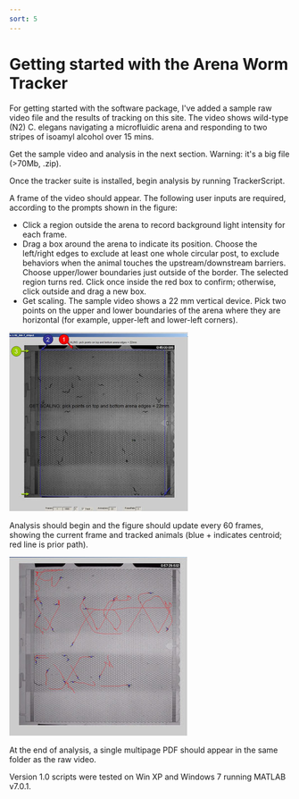 ```yaml
---
sort: 5
---
```


# Getting started with the Arena Worm Tracker
For getting started with the software package, I've added a sample raw video file and the results of tracking on this site.  The video shows wild-type (N2) C. elegans navigating a microfluidic arena and responding to two stripes of isoamyl alcohol over 15 mins.

Get the sample video and analysis in the next section. Warning: it's a big file (>70Mb, .zip).

Once the tracker suite is installed, begin analysis by running TrackerScript.

A frame of the video should appear.  The following user inputs are required, according to the prompts shown in the figure:

* Click a region outside the arena to record background light intensity for each frame.
* Drag a box around the arena to indicate its position.  Choose the left/right edges to exclude at least one whole circular post, to exclude behaviors when the animal touches the upstream/downstream barriers.  Choose upper/lower boundaries just outside of the border.  The selected region turns red.  Click once inside the red box to confirm; otherwise, click outside and drag a new box.
* Get scaling.  The sample video shows a 22 mm vertical device.  Pick two points on the upper and lower boundaries of the arena where they are horizontal (for example, upper-left and lower-left corners).

![Stripe Arena Photo](./stripearenas.jpg)

Analysis should begin and the figure should update every 60 frames, showing the current frame and tracked animals (blue + indicates centroid; red line is prior path).

![Tracks photo](./tracks.jpg)

At the end of analysis, a single multipage PDF should appear in the same folder as the raw video.

Version 1.0 scripts were tested on Win XP and Windows 7 running MATLAB v7.0.1. 
